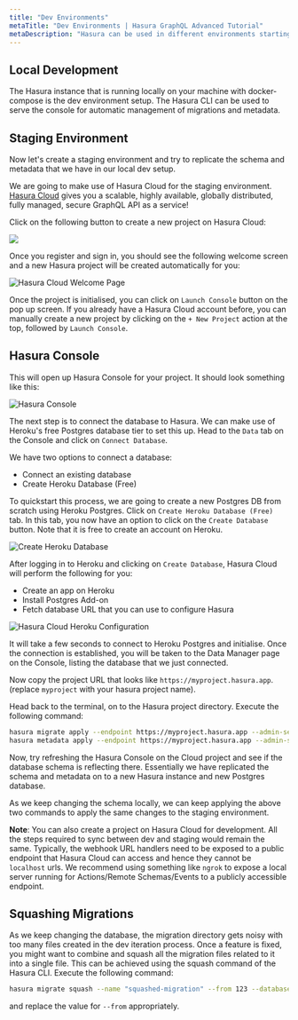 ```yaml
---
title: "Dev Environments"
metaTitle: "Dev Environments | Hasura GraphQL Advanced Tutorial"
metaDescription: "Hasura can be used in different environments starting from local development, staging and production with the use of migrations and metadata."
---
```


## Local Development

The Hasura instance that is running locally on your machine with docker-compose is the dev environment setup. The Hasura CLI can be used to serve the console for automatic management of migrations and metadata.

## Staging Environment

Now let's create a staging environment and try to replicate the schema and metadata that we have in our local dev setup.

We are going to make use of Hasura Cloud for the staging environment. [Hasura Cloud](https://hasura.io/cloud/) gives you a scalable, highly available, globally distributed, fully managed, secure GraphQL API as a service!

Click on the following button to create a new project on Hasura Cloud:

<a href="https://cloud.hasura.io/?pg=learn-hasura-backend&plcmt=body&tech=default" target="_blank"><img src="https://graphql-engine-cdn.hasura.io/assets/main-site/deploy-hasura-cloud.png" /></a>

Once you register and sign in, you should see the following welcome screen and a new Hasura project will be created automatically for you:

![Hasura Cloud Welcome Page](https://graphql-engine-cdn.hasura.io/learn-hasura/assets/graphql-hasura/hasura-cloud-welcome.png)

Once the project is initialised, you can click on `Launch Console` button on the pop up screen. If you already have a Hasura Cloud account before, you can manually create a new project by clicking on the `+ New Project` action at the top, followed by `Launch Console`.

## Hasura Console

This will open up Hasura Console for your project. It should look something like this:

![Hasura Console](https://graphql-engine-cdn.hasura.io/learn-hasura/assets/graphql-hasura/hasura-console.png)

The next step is to connect the database to Hasura. We can make use of Heroku's free Postgres database tier to set this up. Head to the `Data` tab on the Console and click on `Connect Database`.

We have two options to connect a database:

- Connect an existing database
- Create Heroku Database (Free)

To quickstart this process, we are going to create a new Postgres DB from scratch using Heroku Postgres. Click on `Create Heroku Database (Free)` tab. In this tab, you now have an option to click on the `Create Database` button. Note that it is free to create an account on Heroku.

![Create Heroku Database](https://graphql-engine-cdn.hasura.io/learn-hasura/assets/graphql-hasura/create-heroku-database.png)

After logging in to Heroku and clicking on `Create Database`, Hasura Cloud will perform the following for you:

- Create an app on Heroku
- Install Postgres Add-on
- Fetch database URL that you can use to configure Hasura

![Hasura Cloud Heroku Configuration](https://graphql-engine-cdn.hasura.io/learn-hasura/assets/graphql-hasura/hasura-cloud-heroku-setup.png)

It will take a few seconds to connect to Heroku Postgres and initialise. Once the connection is established, you will be taken to the Data Manager page on the Console, listing the database that we just connected.

Now copy the project URL that looks like `https://myproject.hasura.app`. (replace `myproject` with your hasura project name).

Head back to the terminal, on to the Hasura project directory. Execute the following command:

```bash
hasura migrate apply --endpoint https://myproject.hasura.app --admin-secret xxxxx --database-name default
hasura metadata apply --endpoint https://myproject.hasura.app --admin-secret xxxxx
```

Now, try refreshing the Hasura Console on the Cloud project and see if the database schema is reflecting there. Essentially we have replicated the schema and metadata on to a new Hasura instance and new Postgres database.

As we keep changing the schema locally, we can keep applying the above two commands to apply the same changes to the staging environment.

**Note**: You can also create a project on Hasura Cloud for development. All the steps required to sync between dev and staging would remain the same. Typically, the webhook URL handlers need to be exposed to a public endpoint that Hasura Cloud can access and hence they cannot be `localhost` urls. We recommend using something like `ngrok` to expose a local server running for Actions/Remote Schemas/Events to a publicly accessible endpoint.

## Squashing Migrations

As we keep changing the database, the migration directory gets noisy with too many files created in the dev iteration process. Once a feature is fixed, you might want to combine and squash all the migration files related to it into a single file. This can be achieved using the squash command of the Hasura CLI. Execute the following command:

```bash
hasura migrate squash --name "squashed-migration" --from 123 --database-name default --endpoint https://myproject.hasura.app
```

and replace the value for `--from` appropriately.
